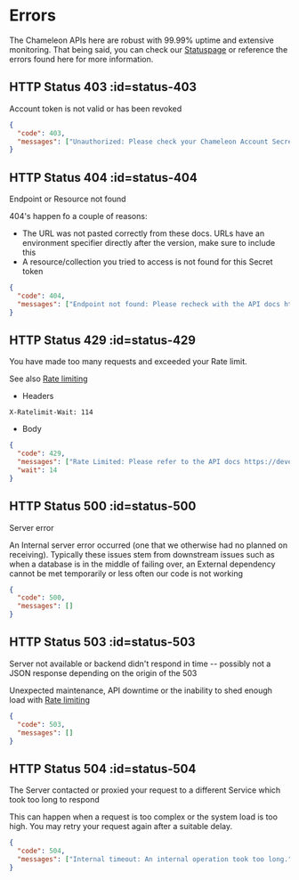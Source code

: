 # Errors

The Chameleon APIs here are robust with 99.99% uptime and extensive monitoring. That being said, you can check our [Statuspage](https://status.trychameleon.com) or reference the errors found here for more information.

## HTTP Status 403 :id=status-403

Account token is not valid or has been revoked

```json
{
  "code": 403,
  "messages": ["Unauthorized: Please check your Chameleon Account Secret"]
}
```

## HTTP Status 404 :id=status-404

Endpoint or Resource not found

404's happen fo a couple of reasons:

 - The URL was not pasted correctly from these docs. URLs have an environment specifier directly after the version, make sure to include this
 - A resource/collection you tried to access is not found for this Secret token

```json
{
  "code": 404,
  "messages": ["Endpoint not found: Please recheck with the API docs https://developers.trychameleon.com"]
}
```

## HTTP Status 429 :id=status-429

You have made too many requests and exceeded your Rate limit.

See also [Rate limiting](rate-limiting.md)

- Headers

```
X-Ratelimit-Wait: 114
```

- Body

```json
{
  "code": 429,
  "messages": ["Rate Limited: Please refer to the API docs https://developers.trychameleon.com/#/concepts/rate-limiting for more information"],
  "wait": 14
}
```

## HTTP Status 500 :id=status-500

Server error

An Internal server error occurred (one that we otherwise had no planned on receiving). Typically these issues stem from downstream issues such as when a database is in the middle of failing over, an External dependency cannot be met temporarily or less often our code is not working

```json
{
  "code": 500,
  "messages": []
}
```

## HTTP Status 503 :id=status-503

Server not available or backend didn't respond in time -- possibly not a JSON response depending on the origin of the 503

Unexpected maintenance, API downtime or the inability to shed enough load with [Rate limiting](rate-limiting.md)

```json
{
  "code": 503,
  "messages": []
}
```

## HTTP Status 504 :id=status-504

The Server contacted or proxied your request to a different Service which took too long to respond

This can happen when a request is too complex or the system load is too high. You may retry your request again after a suitable delay.

```json
{
  "code": 504,
  "messages": ["Internal timeout: An internal operation took too long."]
}
```
